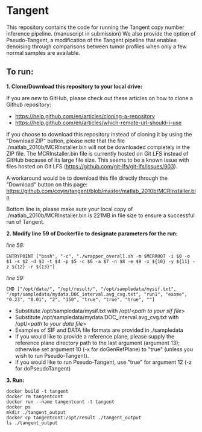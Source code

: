 # Tangent

This repository contains the code for running the Tangent copy number inference pipeline. (manuscript in submission) 
We also provide the option of Pseudo-Tangent, a modification of the Tangent pipeline that enables denoising through comparisons between tumor profiles when only a few normal samples are available.

## To run:
**1. Clone/Download this repository to your local drive:**

If you are new to GitHub, please check out these articles on how to clone a Github repository: 
* https://help.github.com/en/articles/cloning-a-repository
* https://help.github.com/en/articles/which-remote-url-should-i-use

If you choose to download this repository instead of cloning it by using the "Download ZIP" button, please note that the file ./matlab_2010b/MCRInstaller.bin will not be downloaded completely in the ZIP file. The MCRInstaller.bin file is currently hosted on Git LFS instead of GitHub because of its large file size. This seems to be a known issue with files hosted on Git LFS (https://github.com/git-lfs/git-lfs/issues/903). 

A workaround would be to download this file directly through the "Download" button on this page: https://github.com/coyin/tangent/blob/master/matlab_2010b/MCRInstaller.bin

Bottom line is, please make sure your local copy of ./matlab_2010b/MCRInstaller.bin is 221MB in file size to ensure a successful run of Tangent.



**2. Modify line 59 of Dockerfile to designate parameters for the run:**

_line 58:_
```
ENTRYPOINT ["bash", "-c", "./wrapper_overall.sh -m $MCRROOT -i $0 -o $1 -s $2 -d $3 -t $4 -p $5 -c $6 -a $7 -n $8 -e $9 -x ${10} -y ${11} -z ${12} -r ${13}"]
```
_line 59:_
```
CMD ["/opt/data/", "/opt/result/", "/opt/sampledata/mysif.txt", "/opt/sampledata/mydata.DOC_interval.avg_cvg.txt", "run1", "exome", "0.23", "0.01", "2", "150", "true", "true", "true", ""]
```

* Substitute /opt/sampledata/mysif.txt with /opt/<_path to your sif file_> 
* Substitute /opt/sampledata/mydata.DOC_interval.avg_cvg.txt with /opt/<_path to your data file_>
* Examples of SIF and DATA file formats are provided in ./sampledata
* If you would like to provide a reference plane, please supply the reference plane directory path to the last argument (argument 13); otherwise set argument 10 (-x for doGenRefPlane) to "true" (unless you wish to run Pseudo-Tangent).
* If you would like to run Pseudo-Tangent, use "true" for argument 12 (-z for doPseudoTangent)



**3. Run:**

```
docker build -t tangent
docker rm tangentcont
docker run --name tangentcont -t tangent
docker ps
mkdir ./tangent_output
docker cp tangentcont:/opt/result ./tangent_output
ls ./tangent_output
```
